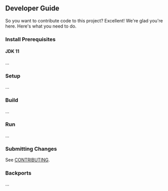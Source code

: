 ## Developer Guide

So you want to contribute code to this project? Excellent! We're glad you're here. Here's what you need to do.

### Install Prerequisites

#### JDK 11

...

### Setup

...


### Build

...
### Run

...
### Submitting Changes

See [CONTRIBUTING](CONTRIBUTING.md).

### Backports

...
